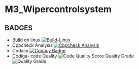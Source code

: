 # M3_Wipercontrolsystem
## BADGES
* Build on linux
[![Build-Linux](https://github.com/AskinPrem/M3_Wipercontrolsystem/actions/workflows/Build%20on%20Linux.yml/badge.svg)](https://github.com/AskinPrem/M3_Wipercontrolsystem/actions/workflows/Build%20on%20Linux.yml)
* Cppcheck Analysis
[![Cppcheck Analysis](https://github.com/AskinPrem/M3_Wipercontrolsystem/actions/workflows/Cppcheck_analysis.yml/badge.svg)](https://github.com/AskinPrem/M3_Wipercontrolsystem/actions/workflows/Cppcheck_analysis.yml)
* Codacy [![Codacy Badge](https://app.codacy.com/project/badge/Grade/312e10b5f51d4f92aa926a11ff3b39b6)](https://www.codacy.com/gh/AskinPrem/M3_Wipercontrolsystem/dashboard?utm_source=github.com&amp;utm_medium=referral&amp;utm_content=AskinPrem/M3_Wipercontrolsystem&amp;utm_campaign=Badge_Grade)
* Codiga- 
   code Quality ![Code Quality Score](https://api.codiga.io/project/33395/score/svg)
   Quality Grade ![Quality Grade](https://api.codiga.io/project/33395/status/svg)
